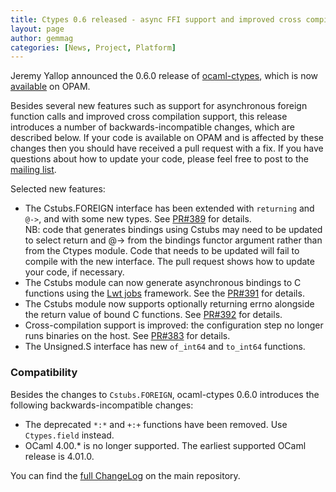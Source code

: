 ```yaml
---
title: Ctypes 0.6 released - async FFI support and improved cross compilation
layout: page
author: gemmag
categories: [News, Project, Platform]
---
```


Jeremy Yallop announced the 0.6.0 release of
[ocaml-ctypes](https://github.com/ocamllabs/ocaml-ctypes), which is now
[available](https://opam.ocaml.org/packages/ctypes/ctypes.0.6.0/) on
OPAM.

Besides several new features such as support for asynchronous foreign
function calls and improved cross compilation support, this release
introduces a number of backwards-incompatible changes, which are
described below. If your code is available on OPAM and is affected by
these changes then you should have received a pull request with a fix.
If you have questions about how to update your code, please feel free to
post to the [mailing list](http://lists.ocaml.org/listinfo/ctypes).

Selected new features:

-   The Cstubs.FOREIGN interface has been extended with `returning` and
    `@->`, and with some new types. See
    [PR\#389](https://github.com/ocamllabs/ocaml-ctypes/pull/389) for
    details.  
    NB: code that generates bindings using Cstubs may need to be updated
    to select return and @-&gt; from the bindings functor argument
    rather than from the Ctypes module. Code that needs to be updated
    will fail to compile with the new interface. The pull request shows
    how to update your code, if necessary.
-   The Cstubs module can now generate asynchronous bindings to C
    functions using the [Lwt
    jobs](https://github.com/ocsigen/lwt/blob/master/src/unix/lwt_unix_stubs.c#L904)
    framework. See the
    [PR\#391](https://github.com/ocamllabs/ocaml-ctypes/pull/391) for
    details.
-   The Cstubs module now supports optionally returning errno alongside
    the return value of bound C functions. See
    [PR\#392](https://github.com/ocamllabs/ocaml-ctypes/pull/392) for
    details.
-   Cross-compilation support is improved: the configuration step no
    longer runs binaries on the host. See
    [PR\#383](https://github.com/ocamllabs/ocaml-ctypes/pull/383) for
    details.
-   The Unsigned.S interface has new `of_int64` and `to_int64`
    functions.

### Compatibility

Besides the changes to `Cstubs.FOREIGN`, ocaml-ctypes 0.6.0 introduces
the following backwards-incompatible changes:

-   The deprecated `*:*` and `+:+` functions have been removed. Use
    `Ctypes.field` instead.
-   OCaml 4.00.\* is no longer supported. The earliest supported OCaml
    release is 4.01.0.

You can find the [full
ChangeLog](https://github.com/ocamllabs/ocaml-ctypes/blob/0.6.0/CHANGES.md#ctypes-060)
on the main repository.
